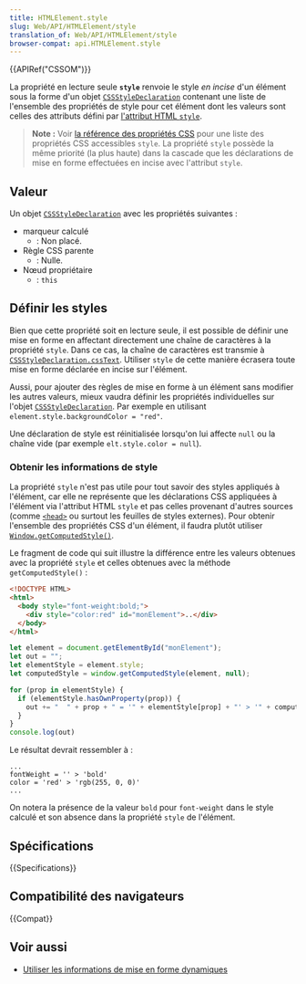 ```yaml
---
title: HTMLElement.style
slug: Web/API/HTMLElement/style
translation_of: Web/API/HTMLElement/style
browser-compat: api.HTMLElement.style
---
```


{{APIRef("CSSOM")}}

La propriété en lecture seule **`style`** renvoie le style _en incise_ d'un élément sous la forme d'un objet [`CSSStyleDeclaration`](/fr/docs/Web/API/CSSStyleDeclaration) contenant une liste de l'ensemble des propriétés de style pour cet élément dont les valeurs sont celles des attributs défini par [l'attribut HTML `style`](/fr/docs/Web/HTML/Global_attributes/style).

> **Note :** Voir [la référence des propriétés CSS](/fr/docs/Web/CSS/CSS_Properties_Reference) pour une liste des propriétés CSS accessibles `style`. La propriété `style` possède la même priorité (la plus haute) dans la cascade que les déclarations de mise en forme effectuées en incise avec l'attribut `style`.

## Valeur

Un objet [`CSSStyleDeclaration`](/fr/docs/Web/API/CSSStyleDeclaration) avec les propriétés suivantes&nbsp;:

- marqueur calculé
  - : Non placé.
- Règle CSS parente
  - : Nulle.
- Nœud propriétaire
  - : `this`

## Définir les styles

Bien que cette propriété soit en lecture seule, il est possible de définir une mise en forme en affectant directement une chaîne de caractères à la propriété `style`. Dans ce cas, la chaîne de caractères est transmie à [`CSSStyleDeclaration.cssText`](/fr/docs/Web/API/CSSStyleDeclaration/cssText). Utiliser `style` de cette manière écrasera toute mise en forme déclarée en incise sur l'élément.

Aussi, pour ajouter des règles de mise en forme à un élément sans modifier les autres valeurs, mieux vaudra définir les propriétés individuelles sur l'objet [`CSSStyleDeclaration`](/fr/docs/Web/API/CSSStyleDeclaration). Par exemple en utilisant `element.style.backgroundColor = "red"`.

Une déclaration de style est réinitialisée lorsqu'on lui affecte `null` ou la chaîne vide (par exemple `elt.style.color = null`).

### Obtenir les informations de style

La propriété `style` n'est pas utile pour tout savoir des styles appliqués à l'élément, car elle ne représente que les déclarations CSS appliquées à l'élément via l'attribut HTML `style` et pas celles provenant d'autres sources (comme [`<head>`](/fr/docs/Web/HTML/Element/head) ou surtout les feuilles de styles externes). Pour obtenir l'ensemble des propriétés CSS d'un élément, il faudra plutôt utiliser [`Window.getComputedStyle()`](/fr/docs/Web/API/Window/getComputedStyle).

Le fragment de code qui suit illustre la différence entre les valeurs obtenues avec la propriété `style` et celles obtenues avec la méthode `getComputedStyle()`&nbsp;:

```html
<!DOCTYPE HTML>
<html>
  <body style="font-weight:bold;">
    <div style="color:red" id="monElement">..</div>
  </body>
</html>
```

```js
let element = document.getElementById("monElement");
let out = "";
let elementStyle = element.style;
let computedStyle = window.getComputedStyle(element, null);

for (prop in elementStyle) {
  if (elementStyle.hasOwnProperty(prop)) {
    out += "  " + prop + " = '" + elementStyle[prop] + "' > '" + computedStyle[prop] + "'\n";
  }
}
console.log(out)
```

Le résultat devrait ressembler à&nbsp;:

```
...
fontWeight = '' > 'bold'
color = 'red' > 'rgb(255, 0, 0)'
...
```

On notera la présence de la valeur `bold` pour `font-weight` dans le style calculé et son absence dans la propriété `style` de l'élément.

## Spécifications

{{Specifications}}

## Compatibilité des navigateurs

{{Compat}}

## Voir aussi

- [Utiliser les informations de mise en forme dynamiques](/fr/docs/Web/API/CSS_Object_Model/Using_dynamic_styling_information)
